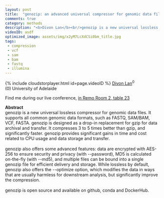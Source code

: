 ```yaml
---
layout: post
title:  "genozip: an advanced universal compressor for genomic data files"
comments: true
category: methods
description: "<b>Divon Lan</b><br/>genozip is a new universal lossless compressor for..."
videoID: asdf
optimized_image: assets/img/x2yM7LcXdCSi0bm_title.jpg
tags:
 - compression
 - vcf
 - sam
 - bam
 - fastq
 - illumina
---
```

{% include cloudstorplayer.html id=page.videoID %}
<u>Divon Lan</u><sup>0</sup><br/>
\(0\) University of Adelaide

Find me during our live conference, [in Remo Room 2, table 23](https://remo.co)

<b>Abstract</b><br/>
genozip is a new universal lossless compressor for genomic data files. It supports all common genomic data formats, such as FASTQ, SAM/BAM, VCF, FASTA. genozip is designed as a drop-in replacement for gzip for data archival and transfer. It compresses 3 to 5 times better than gzip, and significantly faster.  genozip provides significant gains in time and cost related to CPU usage and data storage and transfer.<br/><br/>genozip also offers some advanced features: data are encrypted with AES-256 to ensure security and privacy \(with --password\), MD5 is calculated on-the-fly \(with --md5\), and multiple files can be bound into a single genozip file for efficient delivery and storage. While lossless by default, genozip also offers the --optimize option, which modifies the data in ways that are usually harmless for downstream analysis, but significantly improve the compression.<br/><br/>genozip is open source and available on github, conda and DockerHub.<br/><br/>

